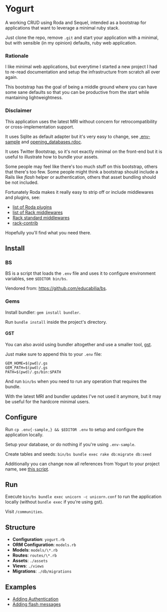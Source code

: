 Yogurt
======

A working CRUD using Roda and Sequel, intended as a bootstrap for
applications that want to leverage a minimal ruby stack.

Just clone the repo, remove `.git` and start your application with a
minimal, but with sensible (in my opinion) defaults, ruby web application.

### Rationale

I like minimal web applications, but everytime I started a new project I had
to re-read documentation and setup the infrastructure from scratch all over
again.

This bootstrap has the goal of being a middle ground where you can have some
sane defaults so that you can be productive from the start while mantaining
lightweightness.

### Disclaimer

This application uses the latest MRI without concern for
retrocompatibility or cross-implementation support.

It uses Sqlite as default adapter but it's very easy to change, see
[.env-sample](https://github.com/badosu/Yogurt/blob/master/.env-sample) and
[opening_databases.rdoc](http://sequel.jeremyevans.net/rdoc/files/doc/opening_databases_rdoc.html).

It uses Twitter Bootstrap, so it's not exactly minimal on the front-end
but it is useful to illustrate how to bundle your assets.

Some people may feel like there's too much stuff on this bootstrap, others
that there's too few. Some people might think a bootstrap should include
a Rails like *flash* helper or authentication, others that asset bundling
should be not included.

Fortunately Roda makes it really easy to strip off or include middlewares
and plugins, see:

- [list of Roda plugins](http://roda.jeremyevans.net/rdoc/classes/Roda/RodaPlugins.html)
- [list of Rack middlewares](https://github.com/rack/rack/wiki/List-of-Middleware)
- [Rack standard middlewares](http://www.rubydoc.info/github/rack/rack/Rack)
- [rack-contrib](https://github.com/rack/rack-contrib)

Hopefully you'll find what you need there.

Install
-------

### BS

BS is a script that loads the `.env` file and uses it to configure
environment variables, see `$EDITOR bin/bs`.

Vendored from: https://github.com/educabilia/bs.

### Gems

Install bundler: `gem install bundler`.

Run `bundle install` inside the project's directory.

#### GST

You can also avoid using bundler altogether and use a smaller tool,
[gst](https://github.com/tonchis/gst).

Just make sure to append this to your `.env` file:

    GEM_HOME=$(pwd)/.gs
    GEM_PATH=$(pwd)/.gs
    PATH=$(pwd)/.gs/bin:$PATH

And run `bin/bs` when you need to run any operation that requires the bundle.

With the latest MRI and bundler updates I've not used it anymore, but it
may be useful for the hardcore minimal users.

Configure
---------

Run `cp .env{-sample,} && $EDITOR .env` to setup and configure the
application locally.

Setup your database, or do nothing if you're using `.env-sample`.

Create tables and seeds: `bin/bs bundle exec rake db:migrate db:seed`

Additionally you can change now all references from Yogurt to your project
name, see [this script](https://gist.github.com/badosu/ca61b6bfbb198386fe9b).

Run
---

Execute `bin/bs bundle exec unicorn -c unicorn.conf` to run the application
locally (without `bundle exec` if you're using gst).

Visit `/communities`.

Structure
---------

- **Configuration**: `yogurt.rb`
- **ORM Configuration**: `models.rb`
- **Models**: `models/\*.rb`
- **Routes**: `routes/\*.rb`
- **Assets**: `./assets`
- **Views**: `./views`
- **Migrations**: `./db/migrations`

Examples
--------

- [Adding Authentication](https://github.com/badosu/Yogurt/wiki/Example:-Adding-authentication)
- [Adding flash messages](https://github.com/badosu/Yogurt/commit/8ef447eeb501e797e6f0d5ba22fcbfe1bed67ad0)
